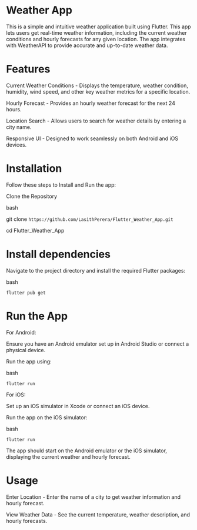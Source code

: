 # Weather App

This is a simple and intuitive weather application built using Flutter. This app lets users get real-time weather information, including the current weather conditions and hourly forecasts for any given location. The app integrates with WeatherAPI to provide accurate and up-to-date weather data.

# Features
Current Weather Conditions - Displays the temperature, weather condition, humidity, wind speed, and other key weather metrics for a specific location.

Hourly Forecast - Provides an hourly weather forecast for the next 24 hours.

Location Search - Allows users to search for weather details by entering a city name.

Responsive UI - Designed to work seamlessly on both Android and iOS devices.

# Installation
Follow these steps to Install and Run the app:

Clone the Repository

bash

git clone ``https://github.com/LasithPerera/Flutter_Weather_App.git``

cd Flutter_Weather_App

# Install dependencies 
Navigate to the project directory and install the required Flutter packages:

bash

``
flutter pub get
``

# Run the App
For Android:

Ensure you have an Android emulator set up in Android Studio or connect a physical device.

Run the app using:

bash

``
flutter run
``


For iOS:

Set up an iOS simulator in Xcode or connect an iOS device.

Run the app on the iOS simulator:

bash

``
flutter run
``

The app should start on the Android emulator or the iOS simulator, displaying the current weather and hourly forecast. 

# Usage
Enter Location - Enter the name of a city to get weather information and hourly forecast.

View Weather Data - See the current temperature, weather description, and hourly forecasts.










